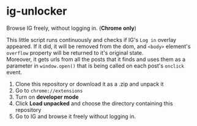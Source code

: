 # ig-unlocker
Browse IG freely, without logging in. (**Chrome only**)

This little script runs continuously and checks if IG's `Log in` overlay appeared. If it did, it will be removed from the dom, and `<body>` element's `overflow` property will be returned to it's original state.  
Moreover, it gets urls from all the posts that it finds and uses them as a parameter in `window.open()` that is being called on each post's `onclick` event.

1. Clone this repository or download it as a .zip and unpack it
2. Go to `chrome://extensions`
3. Turn on **developer mode**
4. Click **Load unpacked** and choose the directory containing this repository
5. Go to IG and browse it freely without logging in.
